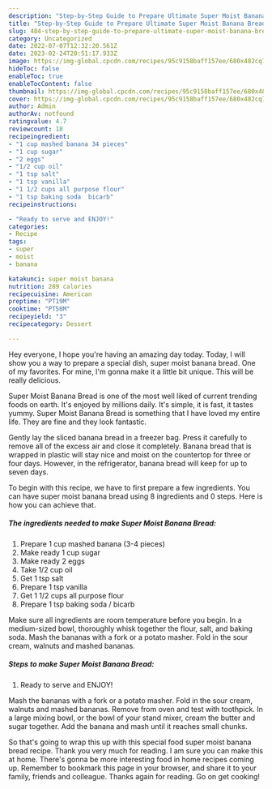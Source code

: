 ```yaml
---
description: "Step-by-Step Guide to Prepare Ultimate Super Moist Banana Bread"
title: "Step-by-Step Guide to Prepare Ultimate Super Moist Banana Bread"
slug: 484-step-by-step-guide-to-prepare-ultimate-super-moist-banana-bread
category: Uncategorized
date: 2022-07-07T12:32:20.561Z
date: 2023-02-24T20:51:17.933Z
image: https://img-global.cpcdn.com/recipes/95c9158baff157ee/680x482cq70/super-moist-banana-bread-recipe-main-photo.jpg
hideToc: false
enableToc: true
enableTocContent: false
thumbnail: https://img-global.cpcdn.com/recipes/95c9158baff157ee/680x482cq70/super-moist-banana-bread-recipe-main-photo.jpg
cover: https://img-global.cpcdn.com/recipes/95c9158baff157ee/680x482cq70/super-moist-banana-bread-recipe-main-photo.jpg
author: Admin
authorAv: notfound
ratingvalue: 4.7
reviewcount: 18
recipeingredient:
- "1 cup mashed banana 34 pieces"
- "1 cup sugar"
- "2 eggs"
- "1/2 cup oil"
- "1 tsp salt"
- "1 tsp vanilla"
- "1 1/2 cups all purpose flour"
- "1 tsp baking soda  bicarb"
recipeinstructions:

- "Ready to serve and ENJOY!"
categories:
- Recipe
tags:
- super
- moist
- banana

katakunci: super moist banana 
nutrition: 289 calories
recipecuisine: American
preptime: "PT19M"
cooktime: "PT50M"
recipeyield: "3"
recipecategory: Dessert

---
```



Hey everyone, I hope you're having an amazing day today. Today, I will show you a way to prepare a special dish, super moist banana bread. One of my favorites. For mine, I'm gonna make it a little bit unique. This will be really delicious.

Super Moist Banana Bread is one of the most well liked of current trending foods on earth. It's enjoyed by millions daily. It's simple, it is fast, it tastes yummy. Super Moist Banana Bread is something that I have loved my entire life. They are fine and they look fantastic.

Gently lay the sliced banana bread in a freezer bag. Press it carefully to remove all of the excess air and close it completely. Banana bread that is wrapped in plastic will stay nice and moist on the countertop for three or four days. However, in the refrigerator, banana bread will keep for up to seven days.


To begin with this recipe, we have to first prepare a few ingredients. You can have super moist banana bread using 8 ingredients and 0 steps. Here is how you can achieve that.

<!--inarticleads1-->

##### The ingredients needed to make Super Moist Banana Bread:

1. Prepare 1 cup mashed banana (3-4 pieces)
1. Make ready 1 cup sugar
1. Make ready 2 eggs
1. Take 1/2 cup oil
1. Get 1 tsp salt
1. Prepare 1 tsp vanilla
1. Get 1 1/2 cups all purpose flour
1. Prepare 1 tsp baking soda / bicarb


Make sure all ingredients are room temperature before you begin. In a medium-sized bowl, thoroughly whisk together the flour, salt, and baking soda. Mash the bananas with a fork or a potato masher. Fold in the sour cream, walnuts and mashed bananas. 

<!--inarticleads2-->

##### Steps to make Super Moist Banana Bread:


1. Ready to serve and ENJOY!

Mash the bananas with a fork or a potato masher. Fold in the sour cream, walnuts and mashed bananas. Remove from oven and test with toothpick. In a large mixing bowl, or the bowl of your stand mixer, cream the butter and sugar together. Add the banana and mash until it reaches small chunks. 

So that's going to wrap this up with this special food super moist banana bread recipe. Thank you very much for reading. I am sure you can make this at home. There's gonna be more interesting food in home recipes coming up. Remember to bookmark this page in your browser, and share it to your family, friends and colleague. Thanks again for reading. Go on get cooking!
